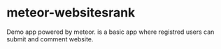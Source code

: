 # meteor-websitesrank
Demo app powered by meteor. is a basic app where registred users can submit and comment website. 
